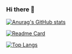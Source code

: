 ### Hi there 👋

[![Anurag's GitHub stats](https://github-readme-stats.vercel.app/api?username=antoniovini47&hide=contribs&show_icons=true&theme=dark)](https://github.com/anuraghazra/github-readme-stats)

[![Readme Card](https://github-readme-stats.vercel.app/api/pin/?username=antoniovini47&repo=PetPlanet)](https://github.com/anuraghazra/github-readme-stats)

[![Top Langs](https://github-readme-stats.vercel.app/api/top-langs/?username=antoniovini47)](https://github.com/anuraghazra/github-readme-stats)



<!--
**antoniovini47/antoniovini47** is a ✨ _special_ ✨ repository because its `README.md` (this file) appears on your GitHub profile.

Here are some ideas to get you started:

- 🔭 I’m currently working on ...
- 🌱 I’m currently learning ...
- 👯 I’m looking to collaborate on ...
- 🤔 I’m looking for help with ...
- 💬 Ask me about ...
- 📫 How to reach me: ...
- 😄 Pronouns: ...
- ⚡ Fun fact: ...
-->
